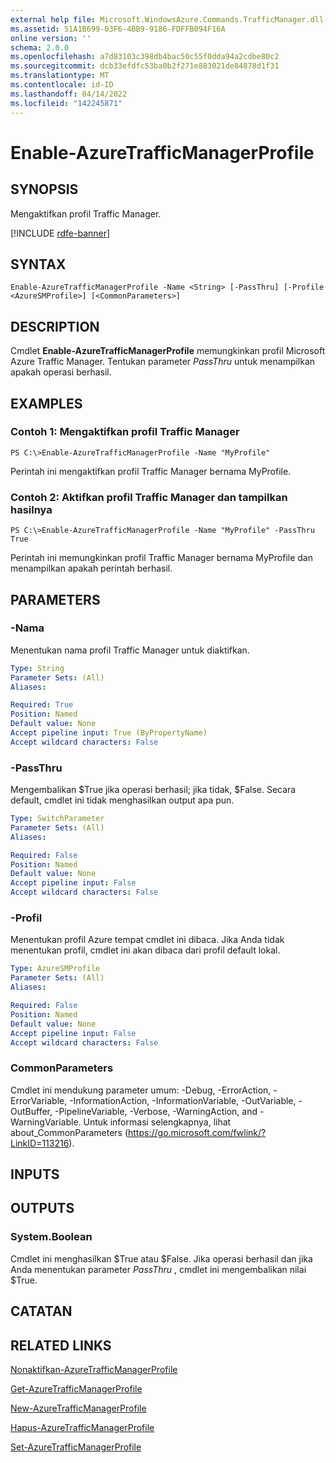 ```yaml
---
external help file: Microsoft.WindowsAzure.Commands.TrafficManager.dll-Help.xml
ms.assetid: 51A1B699-03F6-4BB9-9186-FDFFB094F16A
online version: ''
schema: 2.0.0
ms.openlocfilehash: a7d83103c398db4bac50c55f0dda94a2cdbe80c2
ms.sourcegitcommit: dcb33efdfc53ba0b2f271e883021de84878d1f31
ms.translationtype: MT
ms.contentlocale: id-ID
ms.lasthandoff: 04/14/2022
ms.locfileid: "142245871"
---
```

# Enable-AzureTrafficManagerProfile

## SYNOPSIS
Mengaktifkan profil Traffic Manager.

[!INCLUDE [rdfe-banner](../../includes/rdfe-banner.md)]

## SYNTAX

```
Enable-AzureTrafficManagerProfile -Name <String> [-PassThru] [-Profile <AzureSMProfile>] [<CommonParameters>]
```

## DESCRIPTION
Cmdlet **Enable-AzureTrafficManagerProfile** memungkinkan profil Microsoft Azure Traffic Manager.
Tentukan parameter *PassThru* untuk menampilkan apakah operasi berhasil.

## EXAMPLES

### Contoh 1: Mengaktifkan profil Traffic Manager
```
PS C:\>Enable-AzureTrafficManagerProfile -Name "MyProfile"
```

Perintah ini mengaktifkan profil Traffic Manager bernama MyProfile.

### Contoh 2: Aktifkan profil Traffic Manager dan tampilkan hasilnya
```
PS C:\>Enable-AzureTrafficManagerProfile -Name "MyProfile" -PassThru
True
```

Perintah ini memungkinkan profil Traffic Manager bernama MyProfile dan menampilkan apakah perintah berhasil.

## PARAMETERS

### -Nama
Menentukan nama profil Traffic Manager untuk diaktifkan.

```yaml
Type: String
Parameter Sets: (All)
Aliases: 

Required: True
Position: Named
Default value: None
Accept pipeline input: True (ByPropertyName)
Accept wildcard characters: False
```

### -PassThru
Mengembalikan $True jika operasi berhasil; jika tidak, $False.
Secara default, cmdlet ini tidak menghasilkan output apa pun.

```yaml
Type: SwitchParameter
Parameter Sets: (All)
Aliases: 

Required: False
Position: Named
Default value: None
Accept pipeline input: False
Accept wildcard characters: False
```

### -Profil
Menentukan profil Azure tempat cmdlet ini dibaca. Jika Anda tidak menentukan profil, cmdlet ini akan dibaca dari profil default lokal.

```yaml
Type: AzureSMProfile
Parameter Sets: (All)
Aliases: 

Required: False
Position: Named
Default value: None
Accept pipeline input: False
Accept wildcard characters: False
```

### CommonParameters
Cmdlet ini mendukung parameter umum: -Debug, -ErrorAction, -ErrorVariable, -InformationAction, -InformationVariable, -OutVariable, -OutBuffer, -PipelineVariable, -Verbose, -WarningAction, and -WarningVariable. Untuk informasi selengkapnya, lihat about_CommonParameters (https://go.microsoft.com/fwlink/?LinkID=113216).

## INPUTS

## OUTPUTS

### System.Boolean
Cmdlet ini menghasilkan $True atau $False.
Jika operasi berhasil dan jika Anda menentukan parameter *PassThru* , cmdlet ini mengembalikan nilai $True.

## CATATAN

## RELATED LINKS

[Nonaktifkan-AzureTrafficManagerProfile](./Disable-AzureTrafficManagerProfile.md)

[Get-AzureTrafficManagerProfile](./Get-AzureTrafficManagerProfile.md)

[New-AzureTrafficManagerProfile](./New-AzureTrafficManagerProfile.md)

[Hapus-AzureTrafficManagerProfile](./Remove-AzureTrafficManagerProfile.md)

[Set-AzureTrafficManagerProfile](./Set-AzureTrafficManagerProfile.md)


